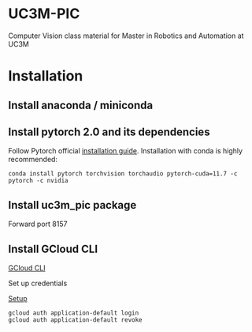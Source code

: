 # UC3M-PIC

Computer Vision class material for Master in Robotics and Automation at UC3M

# Installation

## Install anaconda / miniconda

## Install pytorch 2.0 and its dependencies

Follow Pytorch official [installation guide](https://pytorch.org/get-started/locally/).
Installation with conda is highly recommended:

```conda install pytorch torchvision torchaudio pytorch-cuda=11.7 -c pytorch -c nvidia```

## Install uc3m_pic package


Forward port 8157


## Install GCloud CLI

[GCloud CLI](https://cloud.google.com/sdk/docs/install)

Set up credentials

[Setup](https://cloud.google.com/docs/authentication/provide-credentials-adc)

```
gcloud auth application-default login
gcloud auth application-default revoke
```